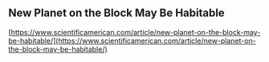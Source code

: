 ## New Planet on the Block May Be Habitable
  
  [https://www.scientificamerican.com/article/new-planet-on-the-block-may-be-habitable/](https://www.scientificamerican.com/article/new-planet-on-the-block-may-be-habitable/)